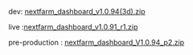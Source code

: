 dev: [nextfarm_dashboard_v1.0.94(3d).zip](https://github.com/user-attachments/files/18349821/nextfarm_dashboard_v1.0.94.3d.zip)







live :[nextfarm_dashboard_v1.0.91_r1.zip](https://github.com/user-attachments/files/18321789/nextfarm_dashboard_v1.0.91_r1.zip)


pre-production : [nextfarm_dashboard_V1.0.94_p2.zip](https://github.com/user-attachments/files/18371603/nextfarm_dashboard_V1.0.94_p2.zip)
